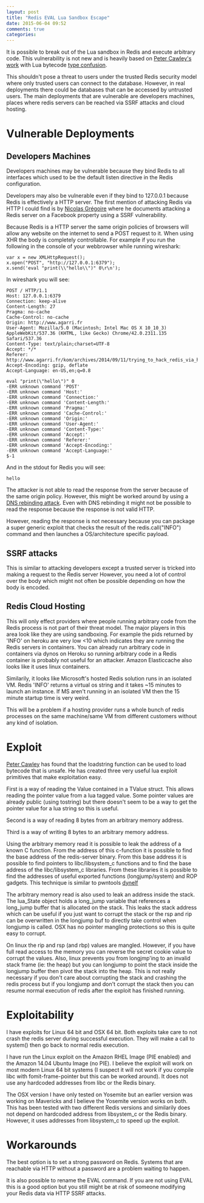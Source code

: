 ```yaml
---
layout: post
title: "Redis EVAL Lua Sandbox Escape"
date: 2015-06-04 09:52
comments: true
categories: 
---
```


It is possible to break out of the Lua sandbox in Redis and execute arbitrary
code. This vulnerability is not new and is heavily based on 
[Peter Cawley's work](https://www.youtube.com/watch?v=OSMOTDLrBCQ) with Lua bytecode 
[type confusion](https://gist.github.com/corsix/6575486).

This shouldn't pose a threat to users under the trusted Redis security model
where only trusted users can connect to the database. However, in real
deployments there could be databases that can be accessed by untrusted users.
The main deployments that are vulnerable are developers machines, places where
redis servers can be reached via SSRF attacks and cloud hosting.

# Vulnerable Deployments

## Developers Machines

Developers machines may be vulnerable because they bind Redis to all interfaces
which used to be the default listen directive in the Redis configuration.

Developers may also be vulnerable even if they bind to 127.0.0.1 because Redis
is effectively a HTTP server. The first mention of attacking Redis via HTTP I
could find is by [Nicolas Grégoire](http://www.agarri.fr/kom/archives/2014/09/11/trying_to_hack_redis_via_http_requests/index.html)
where he documents attacking a Redis server on a Facebook property using a SSRF
vulnerability.

Because Redis is a HTTP server the same origin policies of browsers will allow
any website on the internet to send a POST request to it. When using XHR the
body is completely controllable. For example if you run the following in the
console of your webbrowser while running wireshark:

    var x = new XMLHttpRequest();
    x.open("POST", "http://127.0.0.1:6379");
    x.send('eval "print(\\"hello\\")" 0\r\n');

In wireshark you will see:

    POST / HTTP/1.1
    Host: 127.0.0.1:6379
    Connection: keep-alive
    Content-Length: 27
    Pragma: no-cache
    Cache-Control: no-cache
    Origin: http://www.agarri.fr
    User-Agent: Mozilla/5.0 (Macintosh; Intel Mac OS X 10_10_3) AppleWebKit/537.36 (KHTML, like Gecko) Chrome/42.0.2311.135 Safari/537.36
    Content-Type: text/plain;charset=UTF-8
    Accept: */*
    Referer: http://www.agarri.fr/kom/archives/2014/09/11/trying_to_hack_redis_via_http_requests/index.html
    Accept-Encoding: gzip, deflate
    Accept-Language: en-US,en;q=0.8

    eval "print(\"hello\")" 0
    -ERR unknown command 'POST'
    -ERR unknown command 'Host:'
    -ERR unknown command 'Connection:'
    -ERR unknown command 'Content-Length:'
    -ERR unknown command 'Pragma:'
    -ERR unknown command 'Cache-Control:'
    -ERR unknown command 'Origin:'
    -ERR unknown command 'User-Agent:'
    -ERR unknown command 'Content-Type:'
    -ERR unknown command 'Accept:'
    -ERR unknown command 'Referer:'
    -ERR unknown command 'Accept-Encoding:'
    -ERR unknown command 'Accept-Language:'
    $-1

And in the stdout for Redis you will see:

    hello

The attacker is not able to read the response from the server because of the
same origin policy. However, this might be worked around by using a [DNS rebinding attack](https://miki.it/blog/2015/4/20/the-power-of-dns-rebinding-stealing-wifi-passwords-with-a-website/).
Even with DNS rebinding it might not be possible to read the response because
the response is not valid HTTP.

However, reading the response is not necessary because you can package a super generic
exploit that checks the result of the redis.call("INFO") command and then
launches a OS/architecture specific payload.

## SSRF attacks

This is similar to attacking developers except a trusted server is tricked into
making a request to the Redis server However, you need a lot of control over
the body which might not often be possible depending on how the body is encoded.

## Redis Cloud Hosting

This will only effect providers where people running arbitrary code from the
Redis process is not part of their threat model. The major players in this area
look like they are using sandboxing. For example the pids returned by 'INFO' on
heroku are very low <10 which indicates they are running the Redis servers in
containers. You can already run arbitrary code in containers via dynos on Heroku
so running arbitrary code in a Redis container is probably not useful for an
attacker. Amazon Elasticcache also looks like it uses linux containers.

Similarily, it looks like Microsoft's hosted Redis solution runs in an
isolated VM. Redis 'INFO' returns a virtual os string and it takes ~15
minutes to launch an instance. If MS aren't running in an isolated VM then the
15 minute startup time is very weird.

This will be a problem if a hosting provider runs a whole bunch of redis
processes on the same machine/same VM from different customers without any
kind of isolation.

# Exploit

[Peter Cawley](https://gist.github.com/corsix/6575486) has found that the 
loadstring function can be used to load bytecode that is unsafe. He has 
created three very useful lua exploit primitives that make exploitation easy.

First is a way of reading the Value contained in a TValue struct. This allows
reading the pointer value from a lua tagged value. Some pointer values are
already public (using tostring) but there doesn't seem to be a way to get the
pointer value for a lua string so this is useful.

Second is a way of reading 8 bytes from an arbitrary memory address.

Third is a way of writing 8 bytes to an arbitrary memory address.

Using the arbitrary memory read it is possible to leak the address of a known
C function. From the address of this c-function it is possible to find the base
address of the redis-server binary. From this base address it is possible to
find pointers to libc/libsystem_c functions and to find the base address of the
libc/libsystem_c libraries. From these libraries it is possible to find the
addresses of useful exported functions (longjump/system) and ROP gadgets. This
technique is similar to pwntools [dynelf](http://pwntools.readthedocs.org/en/latest/dynelf.html)

The arbitrary memory read is also used to leak an address inside the stack. The
lua_State object holds a long_jump variable that references a long_jump buffer
that is allocated on the stack. This leaks the stack address which can be useful
if you just want to corrupt the stack or the rsp and rip can be overwritten in
the longjump buf to directly take control when longjump is called. OSX has no
pointer mangling protections so this is quite easy to corrupt.

On linux the rip and rsp (and rbp) values are mangled. However, if you have full
read access to the memory you can reverse the secret cookie value to corrupt
the values. Also, linux prevents you from longjmp'ing to an invalid stack frame
(ie: the heap) but you can longjump to point the stack inside the longjump
buffer then pivot the stack into the heap. This is not really necessary if you
don't care about corrupting the stack and crashing the redis process but if you
longjump and don't corrupt the stack then you can resume normal execution of
redis after the exploit has finished running.

# Exploitability

I have exploits for Linux 64 bit and OSX 64 bit. Both exploits take care to not
crash the redis server during successful execution. They will make a call to
system() then go back to normal redis execution.

I have run the Linux exploit on the Amazon RHEL Image (PIE enabled) and the
Amazon 14.04 Ubuntu Image (no PIE). I believe the exploit will work on most
modern Linux 64 bit systems (I suspect it will not work if you compile libc with
 fomit-frame-pointer but this can be worked around). It does not use any
hardcoded addresses from libc or the Redis binary.

The OSX version I have only tested on Yosemite but an earlier version was
working on Mavericks and I believe the Yosemite version works on both. This has
been tested with two different Redis versions and similarily does not depend on
hardcoded address from libsystem_c or the Redis binary. However, it uses
addresses from libsystem_c to speed up the exploit.

# Workarounds

The best option is to set a strong password on Redis. Systems that are reachable
via HTTP without a password are a problem waiting to happen.

It is also possible to rename the EVAL command. If you are not using EVAL this
is a good option but you still might be at risk of someone modifying your Redis
data via HTTP SSRF attacks.
